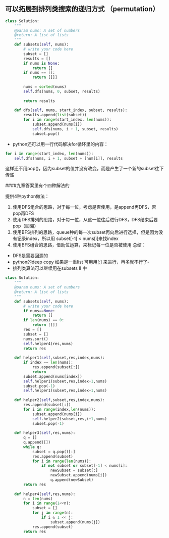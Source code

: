 ## 可以拓展到排列类搜索的递归方式 （permutation）




```py
class Solution:
    """
    @param nums: A set of numbers
    @return: A list of lists
    """
    def subsets(self, nums):
        # write your code here
        subset = []
        results = []
        if nums is None:
            return []
        if nums == []:
            return [[]]
        
        nums = sorted(nums)
        self.dfs(nums, 0, subset, results)
        
        return results
    
    def dfs(self, nums, start_index, subset, results):
        results.append(list(subset))
        for i in range(start_index, len(nums)):
            subset.append(nums[i])
            self.dfs(nums, i + 1, subset, results)
            subset.pop()
```

- python还可以用一行代码解决for循环里的内容：


```py
for i in range(start_index, len(nums)):
    self.dfs(nums, i + 1, subset + [num[i]], results

```
这样还不用pop()，因为subset的值并没有改变，而是产生了一个新的subset往下传递



####九章答案里有个四种解法的

提供4种python做法：

1. 使用DFS组合的思路，对于每一位，考虑是否使用，是append再DFS，否pop再DFS
2. 使用DFS排列的思路，对于每一位，从这一位往后进行DFS，DFS结束后要pop（回溯）
3. 使用BFS排列的思路，queue种的每一次subset再向后进行选择，但是因为没有记录index，所以用 subset[-1] < nums[i]来找index
4. 使用BFS组合的思路，借助位运算，来标记每一位是否被使用
总结：
- DFS是需要回溯的
- python的deep copy 如果是一重list 可用用[:] 来进行，再多就不行了- 
- 排列类算法可以继续用在subsets II 中

```py
class Solution:
    """
    @param nums: A set of numbers
    @return: A list of lists
    """
    def subsets(self, nums):
        # write your code here
        if nums==None:
            return []
        if len(nums) == 0:
            return [[]]
        res = []
        subset = []
        nums.sort()
        self.helper4(res,nums)
        return res
        
    def helper1(self,subset,res,index,nums):
        if index == len(nums):
            res.append(subset[:])
            return
        subset.append(nums[index])
        self.helper1(subset,res,index+1,nums)
        subset.pop(-1)
        self.helper1(subset,res,index+1,nums)
        
    def helper2(self,subset,res,index,nums):
        res.append(subset[:])
        for i in range(index,len(nums)):
            subset.append(nums[i])
            self.helper2(subset,res,i+1,nums)
            subset.pop(-1)
        
    def helper3(self,res,nums):
        q = []
        q.append([])
        while q:
            subset = q.pop()[:]
            res.append(subset)
            for i in range(len(nums)):
                if not subset or subset[-1] < nums[i]:
                    newSubset = subset[:]
                    newSubset.append(nums[i])
                    q.append(newSubset)
        return res
        
    def helper4(self,res,nums):
        n = len(nums)
        for i in range(1<<n):
            subset = []
            for j in range(n):
                if i & 1 << j:
                    subset.append(nums[j])
            res.append(subset)
        return res

```

